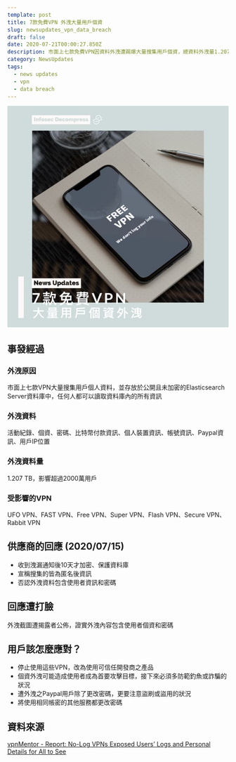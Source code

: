 ```yaml
---
template: post
title: 7款免費VPN 外洩大量用戶個資
slug: newsupdates_vpn_data_breach
draft: false
date: 2020-07-21T00:00:27.850Z
description: 市面上七款免費VPN因資料外洩遭踢爆大量搜集用戶個資，總資料外洩量1.207 TB，超過2000萬用戶受到影響。
category: NewsUpdates
tags:
  - news updates
  - vpn
  - data breach
---
```

![](/media/vpn_hacked_cover.jpg)

## 事發經過

### 外洩原因

市面上七款VPN大量搜集用戶個人資料，並存放於公開且未加密的Elasticsearch Server資料庫中，任何人都可以讀取資料庫內的所有資訊

### 外洩資料

活動紀錄、個資、密碼、比特幣付款資訊、個人裝置資訊、帳號資訊、Paypal資訊、用戶IP位置

### 外洩資料量

1.207 TB，影響超過2000萬用戶

### 受影響的VPN

UFO VPN、FAST VPN、Free VPN、Super VPN、Flash VPN、Secure VPN、Rabbit VPN



## 供應商的回應 (2020/07/15)

* 收到洩漏通知後10天才加密、保護資料庫
* 宣稱搜集的皆為匿名後資訊
* 否認外洩資料包含使用者資訊和密碼

## 回應遭打臉

外洩截圖遭揭露者公佈，證實外洩內容包含使用者個資和密碼

## 用戶該怎麼應對？

* 停止使用這些VPN，改為使用可信任開發商之產品
* 個資外洩可能造成使用者成為首要攻擊目標，接下來必須多防範釣魚或詐騙的狀況
* 遭外洩之Paypal用戶除了更改密碼，更要注意盜刷或盜用的狀況
* 將使用相同帳密的其他服務都更改密碼

## 資料來源

[vpnMentor - Report: No-Log VPNs Exposed Users’ Logs and Personal Details for All to See](https://www.vpnmentor.com/blog/report-free-vpns-leak/)